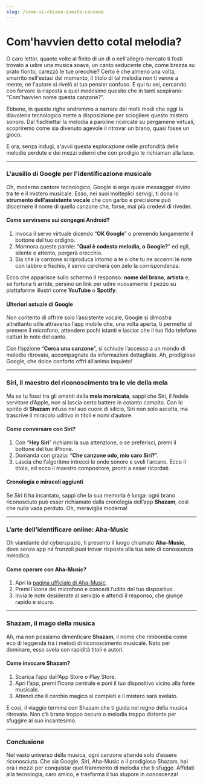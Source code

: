 ```yaml
---
slug: /come-si-chiama-questa-canzone
---
```


# Com'havvien detto cotal melodia?

O caro lettor, quante volte al finito di un dì o nell'allegro mercato ti fosti trovato a udire una musica soave, un canto seducente che, come brezza su prato fiorito, carezzò le tue orecchie? Certo è che almeno una volta, smarrito nell'estasi del momento, il titolo di tal melodia non ti venne a mente, né l'autore si rivelò al tuo pensier confuso. E qui tu sei, cercando con fervore la risposta a quel medesimo quesito che in tanti sospirano: “Com'havvien nome questa canzone?”.

Ebbene, in queste righe andremmo a narrare dei molti modi che oggi la diavoleria tecnologica mette a disposizione per sciogliere questo mistero sonoro. Dal fischiettar la melodia a paroline ricercate su pergamene virtuali, scopriremo come sia divenuto agevole il ritrovar un brano, quasi fosse un gioco.

E ora, senza indugi, s'avvii questa esplorazione nelle profondità delle melodie perdute e dei mezzi odierni che con prodigio le richiaman alla luce.

---

### L'ausilio di Google per l'identificazione musicale

Oh, moderno cantore tecnologico, Google si erge quale messagger divino tra te e il mistero musicale. Esso, nei suoi molteplici servigi, ti dona lo **strumento dell’assistente vocale** che con garbo e precisione può discernere il nome di quella canzone che, forse, mai più credevi di riveder.

#### Come servirsene sui congegni Android?

1. Invoca il servo virtuale dicendo “**OK Google**” o premendo lungamente il bottone del tuo ordigno.
2. Mormora queste parole: “**Qual è codesta melodia, o Google?**” ed egli, silente e attento, porgerà orecchio.
3. Sia che la canzone si riproduca intorno a te o che tu ne accenni le note con labbro o fischio, il servo cercherà con zelo la corrispondenza.

Ecco che apparisce sullo schermo il responso: **nome del brano**, **artista** e, se fortuna ti arride, persino un link per udire nuovamente il pezzo su piattaforme illustri come **YouTube** o **Spotify**.

#### Ulteriori astuzie di Google

Non contento di offrire solo l’assistente vocale, Google si dimostra altrettanto utile attraverso l’app mobile che, una volta aperta, ti permette di premere il microfono, attendere pochi istanti e lasciar che il tuo fido telefono catturi le note del canto.

Con l’opzione “**Cerca una canzone**”, si schiude l’accesso a un mondo di melodie ritrovate, accompagnate da informazioni dettagliate. Ah, prodigioso Google, che dolce conforto offri all’animo inquieto!

---

### Siri, il maestro del riconoscimento tra le vie della mela

Ma se tu fossi tra gli amanti della **mela morsicata**, sappi che Siri, il fedele servitore d’Apple, non si lascia certo battere in cotanto compito. Con lo spirito di **Shazam** infuso nel suo cuore di silicio, Siri non solo ascolta, ma trascrive il miracolo uditivo in titoli e nomi d’autore.

#### Come conversare con Siri?

1. Con “**Hey Siri**” richiami la sua attenzione, o se preferisci, premi il bottone del tuo iPhone.
2. Domanda con grazia: “**Che canzone odo, mio caro Siri?**”.
3. Lascia che l’algoritmo intrecci le onde sonore e sveli l’arcano. Ecco il titolo, ed ecco il maestro compositore, pronti a esser ricordati.

#### Cronologia e miracoli aggiunti

Se Siri ti ha incantato, sappi che la sua memoria è lunga: ogni brano riconosciuto può esser richiamato dalla cronologia dell’app **Shazam**, così che nulla vada perduto. Oh, meraviglia moderna!

---

### L’arte dell’identificare online: Aha-Music

Oh viandante del cyberspazio, ti presento il luogo chiamato **Aha-Music**, dove senza app né fronzoli puoi trovar risposta alla tua sete di conoscenza melodica.

#### Come operare con Aha-Music?

1. Apri la [pagina ufficiale di Aha-Music](https://www.aha-music.com/identify-songs-music-recognition-online#record-div).
2. Premi l’icona del microfono e concedi l’udito del tuo dispositivo.
3. Invia le note desiderate al servizio e attendi il responso, che giunge rapido e sicuro.

---

### Shazam, il mago della musica

Ah, ma non possiamo dimenticare **Shazam**, il nome che rimbomba come eco di leggenda tra i metodi di riconoscimento musicale. Nato per dominare, esso svela con rapidità titoli e autori.

#### Come invocare Shazam?

1. Scarica l’app dall’App Store o Play Store.
2. Apri l’app, premi l’icona centrale e poni il tuo dispositivo vicino alla fonte musicale.
3. Attendi che il cerchio magico si completi e il mistero sarà svelato.

E così, il viaggio termina con Shazam che ti guida nel regno della musica ritrovata. Non c’è brano troppo oscuro o melodia troppo distante per sfuggire al suo incantesimo.

---

### Conclusione

Nel vasto universo della musica, ogni canzone attende solo d’essere riconosciuta. Che sia Google, Siri, Aha-Music o il prodigioso Shazam, hai ora i mezzi per conquistar quel frammento di melodia che ti sfugge. Affidati alla tecnologia, caro amico, e trasforma il tuo stupore in conoscenza!

